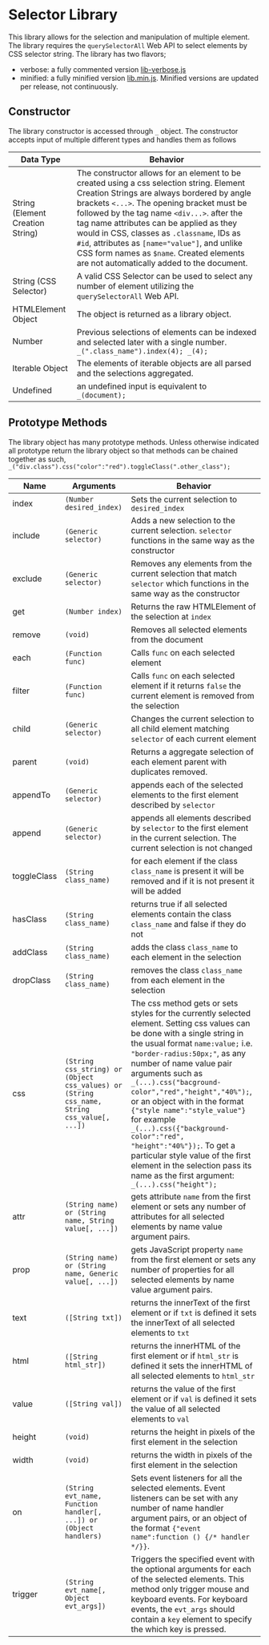 # Selector Library
This library allows for the selection and manipulation of multiple element. The library requires the `querySelectorAll` Web API to select elements by CSS selector string. The library has two flavors;
* verbose:  a fully commented version [lib-verbose.js](https://github.com/jcopi/Selector_Library/blob/master/lib-verbose.js)
* minified: a fully minified version [lib.min.js](https://github.com/jcopi/Selector_Library/blob/master/lib.min.js). Minified versions are updated per release, not continuously.

## Constructor
The library constructor is accessed through `_` object. The constructor accepts input of multiple different types and handles them as follows

Data Type | Behavior
----------|---------
String (Element Creation String) | The constructor allows for an element to be created using a css selection string. Element Creation Strings are always bordered by angle brackets `<...>`. The opening bracket must be followed by the tag name `<div...>`. after the tag name attributes can be applied as they would in CSS, classes as `.classname`, IDs as `#id`, attributes as `[name="value"]`, and unlike CSS form names as `$name`. Created elements are not automatically added to the document.
String (CSS Selector) | A valid CSS Selector can be used to select any number of element utilizing the `querySelectorAll` Web API.
HTMLElement Object | The object is returned as a library object.
Number | Previous selections of elements can be indexed and selected later with a single number. `_(".class_name").index(4); _(4);`
Iterable Object | The elements of iterable objects are all parsed and the selections aggregated.
Undefined | an undefined input is equivalent to `_(document);`

## Prototype Methods
The library object has many prototype methods. Unless otherwise indicated all prototype return the library object so that methods can be chained together as such, `_("div.class").css("color":"red").toggleClass(".other_class");`

Name | Arguments | Behavior
-----|-----------|---------
index | `(Number desired_index)` | Sets the current selection to `desired_index`
include | `(Generic selector)` | Adds a new selection to the current selection. `selector` functions in the same way as the constructor
exclude | `(Generic selector)` | Removes any elements from the current selection that match `selector` which functions in the same way as the constructor
get | `(Number index)` | Returns the raw HTMLElement of the selection at `index`
remove | `(void)` | Removes all selected elements from the document
each | `(Function func)` | Calls `func` on each selected element
filter | `(Function func)` | Calls `func` on each selected element if it returns `false` the current element is removed from the selection
child | `(Generic selector)` | Changes the current selection to all child element matching `selector` of each current element
parent | `(void)` | Returns a aggregate selection of each element parent with duplicates removed.
appendTo | `(Generic selector)` | appends each of the selected elements to the first element described by `selector`
append | `(Generic selector)` | appends all elements described by `selector` to the first element in the current selection. The current selection is not changed
toggleClass | `(String class_name)` | for each element if the class `class_name` is present it will be removed and if it is not present it will be added
hasClass | `(String class_name)` | returns true if all selected elements contain the class `class_name` and false if they do not
addClass | `(String class_name)` | adds the class `class_name` to each element in the selection
dropClass | `(String class_name)` | removes the class `class_name` from each element in the selection
css | `(String css_string) or (Object css_values) or (String css_name, String css_value[, ...])` | The css method gets or sets styles for the currently selected element. Setting css values can be done with a single string in the usual format `name:value;` i.e. `"border-radius:50px;"`, as any number of name value pair arguments such as `_(...).css("bacground-color","red","height","40%");`, or an object with in the format `{"style name":"style_value"}` for example `_(...).css({"background-color":"red", "height":"40%"});`. To get a particular style value of the first element in the selection pass its name as the first argument: `_(...).css("height");`
attr | `(String name) or (String name, String value[, ...])` | gets attribute `name` from the first element or sets any number of attributes for all selected elements by name value argument pairs.
prop | `(String name) or (String name, Generic value[, ...])` | gets JavaScript property `name` from the first element or sets any number of properties for all selected elements by name value argument pairs.
text | `([String txt])` | returns the innerText of the first element or if `txt` is defined it sets the innerText of all selected elements to `txt`
html | `([String html_str])` | returns the innerHTML of the first element or if `html_str` is defined it sets the innerHTML of all selected elements to `html_str`
value | `([String val])` | returns the value of the first element or if `val` is defined it sets the value of all selected elements to `val`
height | `(void)` | returns the height in pixels of the first element in the selection
width | `(void)` | returns the width in pixels of the first element in the selection
on | `(String evt_name, Function handler[, ...]) or (Object handlers)` | Sets event listeners for all the selected elements. Event listeners can be set with any number of name handler argument pairs, or an object of the format `{"event name":function () {/* handler */}}`.
trigger | `(String evt_name[, Object evt_args])` | Triggers the specified event with the optional arguments for each of the selected elements. This method only trigger mouse and keyboard events. For keyboard events, the `evt_args` should contain a `key` element to specify the which key is pressed.
